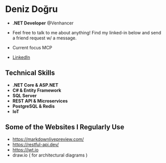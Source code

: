 # Deniz Doğru
* **.NET Developer** @Venhancer
* Feel free to talk to me about anything! Find my linked-in below and send a friend request w/ a message.
* Current focus MCP


* [LinkedIn](https://www.linkedin.com/in/deniz-doğru-795225184)
## Technical Skills
* **.NET Core & ASP.NET**
* **C# & Entity Framework**
* **SQL Server** 
* **REST API & Microservices**
* **PostgreSQL & Redis**
* **IoT**


## Some of the Websites I Regularly Use 
* https://markdownlivepreview.com/
* https://restful-api.dev/
* https://jwt.io
* draw.io ( for architectural diagrams  )
